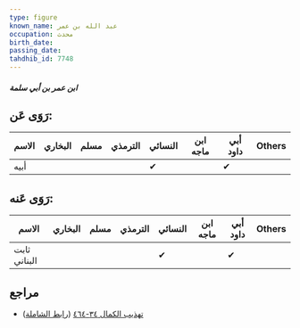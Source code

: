 ```yaml
---
type: figure
known_name: عبد الله بن عمر
occupation: محدث
birth_date:
passing_date:
tahdhib_id: 7748
---
```

##### ابن عمر بن أبي سلمة

## رَوَى عَن:
| الاسم | البخاري | مسلم | الترمذي | النسائي | ابن ماجه | أبي داود | Others |
| ----- | ------- | ---- | ------- | ------- | -------- | -------- | ------ |
| أبيه  |         |      |         | ✔       |          | ✔        |        |
## رَوَى عَنه:
| الاسم        | البخاري | مسلم | الترمذي | النسائي | ابن ماجه | أبي داود | Others |
| ------------ | ------- | ---- | ------- | ------- | -------- | -------- | ------ |
| ثابت البناني |         |      |         | ✔       |          | ✔        |        |
## مراجع
- [تهذيب الكمال ٣٤-٤٦٤](obsidian://open?vault=Tahdhib-al-Kamal&file=Figures/٧٧٤٨-ابن%20عمر%20بن%20أبي%20سلمة) ([رابط الشاملة](https://shamela.ws/book/3722/18581))
